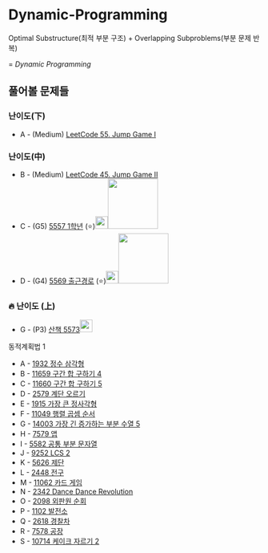 # Dynamic-Programming

Optimal Substructure(최적 부분 구조) + Overlapping Subproblems(부분 문제 반복) 

= *Dynamic Programming*

## 풀어볼 문제들

### 난이도(下)
+ A - (Medium) [LeetCode 55. Jump Game I](https://leetcode.com/problems/jump-game/description/)


### 난이도(中)
+ B - (Medium) [LeetCode 45. Jump Game II](https://leetcode.com/problems/jump-game-ii/description/)
+ C - (G5) [5557 1학년](https://www.acmicpc.net/problem/5557) (:star:)[<img src = "https://github.com/sulogc.png" width="25" height="25">](./Code/5557/5557_L.py)[<img src = "https://github.com/Haaarimmm.png" width="100" height="100">](./Code/5557/5557_K.py)[<img src = "https://github.com/wocjs.png" width="10" height="25">](./Code/5557/5557_H.py)
+ D - (G4) [5569 출근경로](https://www.acmicpc.net/problem/5569) (:star:)[<img src = "https://github.com/sulogc.png" width="25" height="25">](./Code/5569/5569_L.py)[<img src = "https://github.com/Haaarimmm.png" width="100" height="100">](./Code/5569/5569_K.py)[<img src = "https://github.com/wocjs.png" width="10" height="25">](./Code/5569/5569_H.py)


### :fire: 난이도 (上)
+ G - (P3) [산책	5573](https://www.acmicpc.net/problem/5573)[<img src = "https://github.com/Frog-Slayer.png" width="(50, 50)" height="25">](./Code/5573/5573_P.cpp)

동적계획법 1
+ A - [1932 정수 삼각형](https://www.acmicpc.net/problem/1932)    
+ B - [11659 구간 합 구하기 4](https://www.acmicpc.net/problem/11659)    
+ C - [11660 구간 합 구하기 5](https://www.acmicpc.net/problem/11660)    
+ D - [2579 계단 오르기](https://www.acmicpc.net/problem/2579)    
+ E - [1915 가장 큰 정사각형](https://www.acmicpc.net/problem/1915)    
+ F - [11049 행렬 곱셈 순서](https://www.acmicpc.net/problem/11049)    
+ G - [14003 가장 긴 증가하는 부분 수열 5](https://www.acmicpc.net/problem/14003)   
+ H - [7579 앱](https://www.acmicpc.net/problem/7579)   
+ I - [5582 공통 부분 문자열](https://www.acmicpc.net/problem/5582)   
+ J - [9252 LCS 2](https://www.acmicpc.net/problem/9252)   
+ K - [5626 제단](https://www.acmicpc.net/problem/5626)
+ L - [2448 전구](https://www.acmicpc.net/problem/2448)
+ M - [11062 카드 게임](https://www.acmicpc.net/problem/11062)
+ N - [2342 Dance Dance Revolution](https://www.acmicpc.net/problem/2342)
+ O - [2098 외판원 순회](https://www.acmicpc.net/problem/2098)
+ P - [1102 발전소](https://www.acmicpc.net/problem/1102)
+ Q - [2618 경찰차](https://www.acmicpc.net/problem/2618)
+ R - [7578 공장](https://www.acmicpc.net/problem/7578)
+ S - [10714 케이크 자르기 2](https://www.acmicpc.net/problem/10714)
